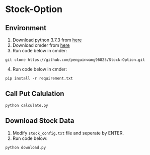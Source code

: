 # Stock-Option

## Environment
1. Download python 3.7.3 from [here](https://www.python.org/ftp/python/3.7.3/python-3.7.3.exe)
2. Download cmder from [here](https://github.com/cmderdev/cmder/releases/download/v1.3.15/cmder.zip)
3. Run code below in cmder:
```console
git clone https://github.com/penguinwang96825/Stock-Option.git
```
4. Run code below in cmder:
```console
pip install -r requirement.txt
```

## Call Put Calulation
```console
python calculate.py
```

## Download Stock Data
1. Modify `stock_config.txt` file and seperate by ENTER.
2. Run code below: 

```console
python download.py
```